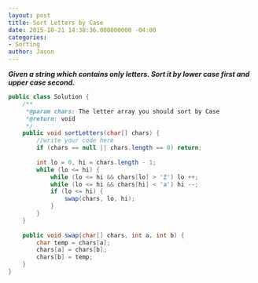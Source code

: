 ```yaml
---
layout: post
title: Sort Letters by Case
date: 2015-10-21 14:38:36.000000000 -04:00
categories:
- Sorting
author: Jason
---
```

<p><strong><em>Given a string which contains only letters. Sort it by lower case first and upper case second.</em></strong></p>

``` java
public class Solution {
    /** 
     *@param chars: The letter array you should sort by Case
     *@return: void
     */
    public void sortLetters(char[] chars) {
        //write your code here
        if (chars == null || chars.length == 0) return;
        
        int lo = 0, hi = chars.length - 1;
        while (lo <= hi) {
            while (lo <= hi && chars[lo] > 'Z') lo ++;
            while (lo <= hi && chars[hi] < 'a') hi --;
            if (lo <= hi) {
                swap(chars, lo, hi);
            }
        }
    }
    
    public void swap(char[] chars, int a, int b) {
        char temp = chars[a];
        chars[a] = chars[b];
        chars[b] = temp;
    }
}
```
